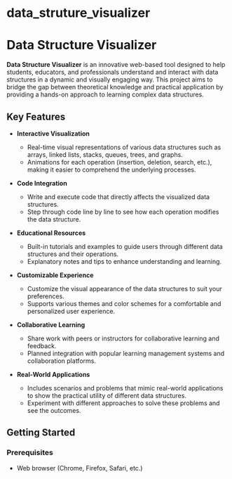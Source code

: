 # data_struture_visualizer

# Data Structure Visualizer

**Data Structure Visualizer** is an innovative web-based tool designed to help students, educators, and professionals understand and interact with data structures in a dynamic and visually engaging way. This project aims to bridge the gap between theoretical knowledge and practical application by providing a hands-on approach to learning complex data structures.

## Key Features

- **Interactive Visualization**
  - Real-time visual representations of various data structures such as arrays, linked lists, stacks, queues, trees, and graphs.
  - Animations for each operation (insertion, deletion, search, etc.), making it easier to comprehend the underlying processes.

- **Code Integration**
  - Write and execute code that directly affects the visualized data structures.
  - Step through code line by line to see how each operation modifies the data structure.

- **Educational Resources**
  - Built-in tutorials and examples to guide users through different data structures and their operations.
  - Explanatory notes and tips to enhance understanding and learning.

- **Customizable Experience**
  - Customize the visual appearance of the data structures to suit your preferences.
  - Supports various themes and color schemes for a comfortable and personalized user experience.

- **Collaborative Learning**
  - Share work with peers or instructors for collaborative learning and feedback.
  - Planned integration with popular learning management systems and collaboration platforms.

- **Real-World Applications**
  - Includes scenarios and problems that mimic real-world applications to show the practical utility of different data structures.
  - Experiment with different approaches to solve these problems and see the outcomes.

## Getting Started

### Prerequisites

- Web browser (Chrome, Firefox, Safari, etc.)
